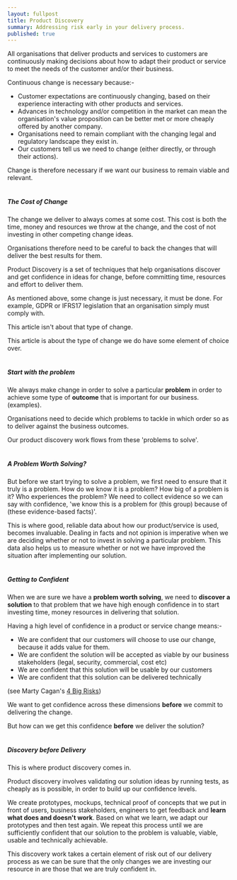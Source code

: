 ```yaml
---
layout: fullpost
title: Product Discovery
summary: Addressing risk early in your delivery process.
published: true
---
```


All organisations that deliver products and services to customers are continuously making decisions about how to adapt their product or service to meet the needs of the customer and/or their business.

Continuous change is necessary because:-

*  Customer expectations are continuously changing, based on their experience interacting with other products and services.
*  Advances in technology and/or competition in the market can mean the organisation's value proposition can be better met or more cheaply offered by another company.
*  Organisations need to remain compliant with the changing legal and regulatory landscape they exist in.
*  Our customers tell us we need to change (either directly, or through their actions).

Change is therefore necessary if we want our business to remain viable and relevant.
<br>
<br>

##### The Cost of Change

The change we deliver to always comes at some cost. This cost is both the time, money and resources we throw at the change, and the cost of not investing in other competing change ideas.

Organisations therefore need to be careful to back the changes that will deliver the best results for them.

Product Discovery is a set of techniques that help organisations discover and get confidence in ideas for change, before committing time, resources and effort to deliver them.

As mentioned above, some change is just necessary, it must be done. For example, GDPR or IFRS17 legislation that an organisation simply must comply with.

This article isn't about that type of change.

This article is about the type of change we do have some element of choice over. 
<br>
<br>

##### Start with the problem
We always make change in order to solve a particular **problem** in order to achieve some type of **outcome** that is important for our business. (examples).

Organisations need to decide which problems to tackle in which order so as to deliver against the business outcomes.

Our product discovery work flows from these 'problems to solve'.
<br>
<br>

##### A Problem Worth Solving?
But before we start trying to solve a problem, we first need to ensure that it truly is a problem. How do we know it is a problem? How big of a problem is it? Who experiences the problem? We need to collect evidence so we can say with confidence, 'we know this is a problem for (this group) because of (these evidence-based facts)'. 

This is where good, reliable data about how our product/service is used, becomes invaluable. Dealing in facts and not opinion is imperative when we are deciding whether or not to invest in solving a particular problem. This data also helps us to measure whether or not we have improved the situation after implementing our solution.
<br>
<br>

##### Getting to Confident

When we are sure we have a **problem worth solving**, we need to **discover a solution** to that problem that we have high enough confidence in to start investing time, money resources in delivering that solution.

Having a high level of confidence in a product or service change means:-

* We are confident that our customers will choose to use our change, because it adds value for them.
* We are confident the solution will be accepted as viable by our business stakeholders (legal, security, commercial, cost etc)
* We are confident that this solution will be usable by our customers
* We are confident that this solution can be delivered technically

(see Marty Cagan's [4 Big Risks](https://svpg.com/four-big-risks/)) 

We want to get confidence across these dimensions **before** we commit to delivering the change.

But how can we get this confidence **before** we deliver the solution?
<br>
<br>

##### Discovery before Delivery

This is where product discovery comes in.

Product discovery involves validating our solution ideas by running tests, as cheaply as is possible, in order to build up our confidence levels.

We create prototypes, mockups, technical proof of concepts that we put in front of users, business stakeholders, engineers to get feedback and **learn what does and doesn't work**. Based on what we learn, we adapt our prototypes and then test again. We repeat this process until we are sufficiently confident that our solution to the problem is valuable, viable, usable and technically achievable.

This discovery work takes a certain element of risk out of our delivery process as we can be sure that the only changes we are investing our resource in are those that we are truly confident in.

